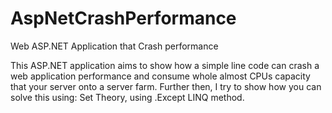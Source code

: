 # AspNetCrashPerformance
Web ASP.NET Application that Crash performance

This ASP.NET application aims to show how a simple line code can crash a web application performance and consume whole almost
CPUs capacity that your server onto a server farm. Further then, I try to show how you can solve this using: Set Theory, using .Except LINQ method.
